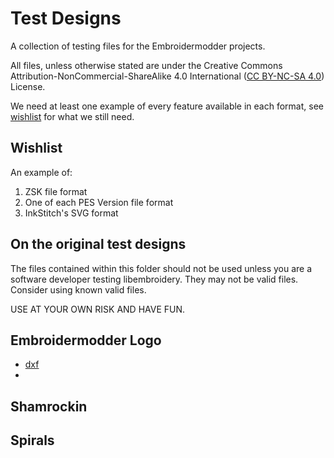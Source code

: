 

# Test Designs

A collection of testing files for the Embroidermodder projects.

All files, unless otherwise stated are under the Creative Commons
Attribution-NonCommercial-ShareAlike 4.0 International
([CC BY-NC-SA 4.0](https://creativecommons.org/licenses/by-nc-sa/4.0/))
License.

We need at least one example of every feature available in each
format, see [wishlist](#wishlist) for what we still need.

## Wishlist

An example of:

1. ZSK file format
2. One of each PES Version file format
3. InkStitch's SVG format

## On the original test designs

The files contained within this folder should not be used unless you are a software developer testing libembroidery.
They may not be valid files. Consider using known valid files.

USE AT YOUR OWN RISK AND HAVE FUN.

## Embroidermodder Logo

* [dxf](https://www.libembroidery.org/embroidermodder_logo/Embroidermodder-R2000.dxf)
*

## Shamrockin

## Spirals
